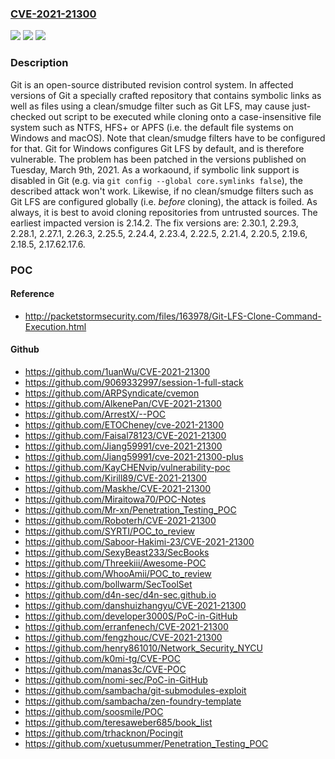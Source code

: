 ### [CVE-2021-21300](https://cve.mitre.org/cgi-bin/cvename.cgi?name=CVE-2021-21300)
![](https://img.shields.io/static/v1?label=Product&message=git&color=blue)
![](https://img.shields.io/static/v1?label=Version&message=n%2Fa&color=blue)
![](https://img.shields.io/static/v1?label=Vulnerability&message=CWE-59%20Improper%20Link%20Resolution%20Before%20File%20Access%20('Link%20Following')&color=brighgreen)

### Description

Git is an open-source distributed revision control system. In affected versions of Git a specially crafted repository that contains symbolic links as well as files using a clean/smudge filter such as Git LFS, may cause just-checked out script to be executed while cloning onto a case-insensitive file system such as NTFS, HFS+ or APFS (i.e. the default file systems on Windows and macOS). Note that clean/smudge filters have to be configured for that. Git for Windows configures Git LFS by default, and is therefore vulnerable. The problem has been patched in the versions published on Tuesday, March 9th, 2021. As a workaound, if symbolic link support is disabled in Git (e.g. via `git config --global core.symlinks false`), the described attack won't work. Likewise, if no clean/smudge filters such as Git LFS are configured globally (i.e. _before_ cloning), the attack is foiled. As always, it is best to avoid cloning repositories from untrusted sources. The earliest impacted version is 2.14.2. The fix versions are: 2.30.1, 2.29.3, 2.28.1, 2.27.1, 2.26.3, 2.25.5, 2.24.4, 2.23.4, 2.22.5, 2.21.4, 2.20.5, 2.19.6, 2.18.5, 2.17.62.17.6.

### POC

#### Reference
- http://packetstormsecurity.com/files/163978/Git-LFS-Clone-Command-Execution.html

#### Github
- https://github.com/1uanWu/CVE-2021-21300
- https://github.com/9069332997/session-1-full-stack
- https://github.com/ARPSyndicate/cvemon
- https://github.com/AlkenePan/CVE-2021-21300
- https://github.com/ArrestX/--POC
- https://github.com/ETOCheney/cve-2021-21300
- https://github.com/Faisal78123/CVE-2021-21300
- https://github.com/Jiang59991/cve-2021-21300
- https://github.com/Jiang59991/cve-2021-21300-plus
- https://github.com/KayCHENvip/vulnerability-poc
- https://github.com/Kirill89/CVE-2021-21300
- https://github.com/Maskhe/CVE-2021-21300
- https://github.com/Miraitowa70/POC-Notes
- https://github.com/Mr-xn/Penetration_Testing_POC
- https://github.com/Roboterh/CVE-2021-21300
- https://github.com/SYRTI/POC_to_review
- https://github.com/Saboor-Hakimi-23/CVE-2021-21300
- https://github.com/SexyBeast233/SecBooks
- https://github.com/Threekiii/Awesome-POC
- https://github.com/WhooAmii/POC_to_review
- https://github.com/bollwarm/SecToolSet
- https://github.com/d4n-sec/d4n-sec.github.io
- https://github.com/danshuizhangyu/CVE-2021-21300
- https://github.com/developer3000S/PoC-in-GitHub
- https://github.com/erranfenech/CVE-2021-21300
- https://github.com/fengzhouc/CVE-2021-21300
- https://github.com/henry861010/Network_Security_NYCU
- https://github.com/k0mi-tg/CVE-POC
- https://github.com/manas3c/CVE-POC
- https://github.com/nomi-sec/PoC-in-GitHub
- https://github.com/sambacha/git-submodules-exploit
- https://github.com/sambacha/zen-foundry-template
- https://github.com/soosmile/POC
- https://github.com/teresaweber685/book_list
- https://github.com/trhacknon/Pocingit
- https://github.com/xuetusummer/Penetration_Testing_POC

